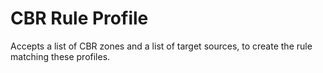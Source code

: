 # CBR Rule Profile

Accepts a list of CBR zones and a list of target sources, to create the rule matching these profiles.
